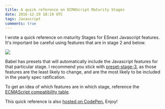 ```yaml
---
title: A quick reference on ECMAScript Maturity Stages
date: 2016-12-29 18:19 UTC
tags: Javascript
comments: true
---
```


I wrote a quick reference on maturity Stages for ESnext Javascript features.  It's important be careful using features that are in stage 2 and below.

![](/images/ecmascript-maturity-stages.png)

Babel has presets that will automatically include the Javascript features for that particular stage.  I recommend you stick with [preset-stage-3](https://babeljs.io/docs/plugins/preset-stage-3/), as those features are the least likely to change, and are the most likely to be included in the yearly spec ratification.

To get an idea of which features are in which stage, reference the [ECMAScript compatibility table](http://kangax.github.io/compat-table/esnext/).

This quick reference is also [hosted on CodePen.](https://codepen.io/gammons/full/yVmzBR/)  Enjoy!

